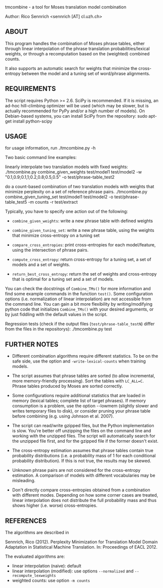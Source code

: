 tmcombine - a tool for Moses translation model combination

Author: Rico Sennrich <sennrich [AT] cl.uzh.ch>

ABOUT
-----

This program handles the combination of Moses phrase tables, either through
linear interpolation of the phrase translation probabilities/lexical weights,
or through a recomputation based on the (weighted) combined counts.

It also supports an automatic search for weights that minimize the cross-entropy
between the model and a tuning set of word/phrase alignments.


REQUIREMENTS
------------

The script requires Python >= 2.6.
SciPy is recommended. If it is missing, an ad-hoc hill-climbing optimizer will be used (which may be slower, but is actually recommended for PyPy and/or a high number of models).
On Debian-based systems, you can install SciPy from the repository:
    sudo apt-get install python-scipy


USAGE
-----

for usage information, run
    ./tmcombine.py -h

Two basic command line examples:

linearly interpolate two translation models with fixed weights:
    ./tmcombine.py combine_given_weights test/model1 test/model2 -w "0.1,0.9;0.1,1;0.2,0.8;0.5,0.5" -o test/phrase-table_test2

do a count-based combination of two translation models with weights that minimize perplexity on a set of reference phrase pairs.
    ./tmcombine.py combine_given_tuning_set test/model1 test/model2 -o test/phrase-table_test5 -m counts -r test/extract

Typically, you have to specify one action out of the following:

 - `combine_given_weights`: write a new phrase table with defined weights

 - `combine_given_tuning_set`: write a new phrase table, using the weights that minimize cross-entropy on a tuning set

 - `compare_cross_entropies`: print cross-entropies for each model/feature, using the intersection of phrase pairs.

 - `compute_cross_entropy`: return cross-entropy for a tuning set, a set of models and a set of weights.

 - `return_best_cross_entropy`: return the set of weights and cross-entropy that is optimal for a tuning set and a set of models.

You can check the docstrings of `Combine_TMs()` for more information and find some example commands in the function `test()`.
Some configuration options (i.e. normalization of linear interpolation) are not accessible from the command line.
You can gain a bit more flexibility by writing/modifying python code that initializes `Combine_TMs()` with your desired arguments, or by just fiddling with the default values in the script.

Regression tests (check if the output files (`test/phrase-table_testN`) differ from the files in the repositorys):
    ./tmcombine.py test

FURTHER NOTES
-------------

 - Different combination algorithms require different statistics. To be on the safe side, use the option and `-write-lexical-counts` when training models.

 - The script assumes that phrase tables are sorted (to allow incremental, more memory-friendly processing). Sort the tables with `LC_ALL=C`. Phrase tables produced by Moses are sorted correctly.

 - Some configurations require additional statistics that are loaded in memory (lexical tables; complete list of target phrases). 
   If memory consumption is a problem, use the option --lowmem (slightly slower and writes temporary files to disk), or consider pruning your phrase table before combining (e.g. using Johnson et al. 2007).

 - The script can read/write gzipped files, but the Python implementation is slow. You're better off unzipping the files on the command line and working with the unzipped files. The script will automatically search for the unzipped file first, and for the gzipped file if the former doesn't exist.

 - The cross-entropy estimation assumes that phrase tables contain true probability distributions (i.e. a probability mass of 1 for each conditional probability distribution). If this is not true, the results may be skewed.

 - Unknown phrase pairs are not considered for the cross-entropy estimation. A comparison of models with different vocabularies may be misleading.

 - Don't directly compare cross-entropies obtained from a combination with different modes. Depending on how some corner cases are treated, linear interpolation does not distribute the full probability mass and thus shows higher (i.e. worse) cross-entropies.


REFERENCES
----------

The algorithms are described in

Sennrich, Rico (2012). Perplexity Minimization for Translation Model Domain Adaptation in Statistical Machine Translation. In: Proceedings of EACL 2012.

The evaluated algorithms are:

 - linear interpolation (naive): default
 - linear interpolation (modified): use options `--normalized` and `--recompute_lexweights`
 - weighted counts: use option `-m counts`
